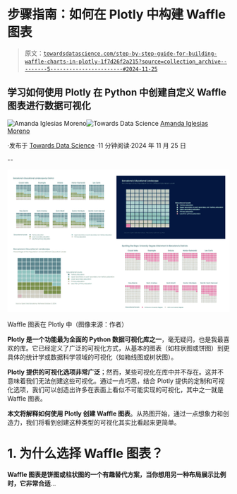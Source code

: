 # 步骤指南：如何在 Plotly 中构建 Waffle 图表

> 原文：[`towardsdatascience.com/step-by-step-guide-for-building-waffle-charts-in-plotly-1f7d26f2a215?source=collection_archive---------5-----------------------#2024-11-25`](https://towardsdatascience.com/step-by-step-guide-for-building-waffle-charts-in-plotly-1f7d26f2a215?source=collection_archive---------5-----------------------#2024-11-25)

## 学习如何使用 Plotly 在 Python 中创建自定义 Waffle 图表进行数据可视化

[](https://amandaiglesiasmoreno.medium.com/?source=post_page---byline--1f7d26f2a215--------------------------------)![Amanda Iglesias Moreno](https://amandaiglesiasmoreno.medium.com/?source=post_page---byline--1f7d26f2a215--------------------------------)[](https://towardsdatascience.com/?source=post_page---byline--1f7d26f2a215--------------------------------)![Towards Data Science](https://towardsdatascience.com/?source=post_page---byline--1f7d26f2a215--------------------------------) [Amanda Iglesias Moreno](https://amandaiglesiasmoreno.medium.com/?source=post_page---byline--1f7d26f2a215--------------------------------)

·发布于 [Towards Data Science](https://towardsdatascience.com/?source=post_page---byline--1f7d26f2a215--------------------------------) ·11 分钟阅读·2024 年 11 月 25 日

--

![](img/e71973276740c2b0d03ca11271ee5fea.png)

Waffle 图表在 Plotly 中（图像来源：作者）

**Plotly 是一个功能最为全面的 Python 数据可视化库之一**，毫无疑问，也是我最喜欢的库。它已经定义了广泛的可视化方式，从基本的图表（如柱状图或饼图）到更具体的统计学或数据科学领域的可视化（如箱线图或树状图）。

**Plotly 提供的可视化选项非常广泛**；然而，某些可视化在库中并不存在。这并不意味着我们无法创建这些可视化。通过一点巧思，结合 Plotly 提供的定制和可视化选项，我们可以创造出许多在表面上看似不可能实现的可视化，其中之一就是 Waffle 图表。

**本文将解释如何使用 Plotly 创建 Waffle 图表**。从热图开始，通过一点想象力和创造力，我们将看到创建这种类型的可视化其实比看起来更简单。

# 1. 为什么选择 Waffle 图表？

**Waffle 图表是饼图或柱状图的一个有趣替代方案，当你想用另一种布局展示比例时，它非常合适**…
